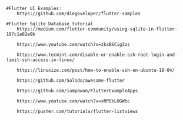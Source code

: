     #Flutter UI Examples:
        https://github.com/diegoveloper/flutter-samples
    
    #Flutter Sqlite Database tutorial
        https://medium.com/flutter-community/using-sqlite-in-flutter-187c1a82e8b

        https://www.youtube.com/watch?v=zkxBSCig3zs

        https://www.tecmint.com/disable-or-enable-ssh-root-login-and-limit-ssh-access-in-linux/

        https://linuxize.com/post/how-to-enable-ssh-on-ubuntu-18-04/

        https://github.com/Solido/awesome-flutter

        https://github.com/iampawan/FlutterExampleApps

        https://www.youtube.com/watch?v=xRPEbLOGWbc

        https://pusher.com/tutorials/flutter-listviews
    